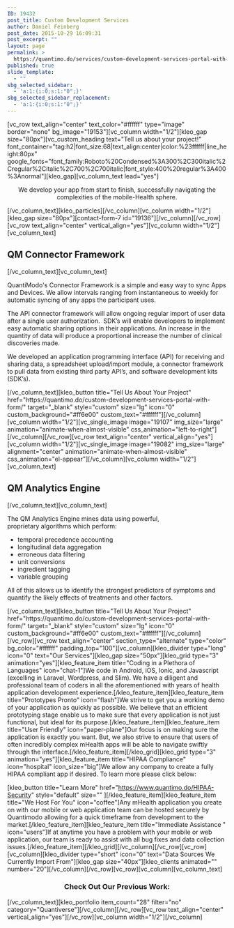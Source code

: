 ```yaml
---
ID: 19432
post_title: Custom Development Services
author: Daniel Feinberg
post_date: 2015-10-29 16:09:31
post_excerpt: ""
layout: page
permalink: >
  https://quantimo.do/services/custom-development-services-portal-with-form/
published: true
slide_template:
  - ""
sbg_selected_sidebar:
  - 'a:1:{i:0;s:1:"0";}'
sbg_selected_sidebar_replacement:
  - 'a:1:{i:0;s:1:"0";}'
---
```

[vc_row text_align="center" text_color="#ffffff" type="image" border="none" bg_image="19153"][vc_column width="1/2"][kleo_gap size="80px"][vc_custom_heading text="Tell us about your project!" font_container="tag:h2|font_size:68|text_align:center|color:%23ffffff|line_height:80px" google_fonts="font_family:Roboto%20Condensed%3A300%2C300italic%2Cregular%2Citalic%2C700%2C700italic|font_style:400%20regular%3A400%3Anormal"][kleo_gap][vc_column_text lead="yes"]
<p style="text-align: center;">We develop your app from start to finish, successfully navigating the complexities of the mobile-Health sphere.</p>
[/vc_column_text][kleo_particles][/vc_column][vc_column width="1/2"][kleo_gap size="80px"][contact-form-7 id="19136"][/vc_column][/vc_row][vc_row text_align="center" vertical_align="yes"][vc_column width="1/2"][vc_column_text]
<h2>QM Connector Framework</h2>
[/vc_column_text][vc_column_text]
<p class="p1"><span class="s1">QuantiModo's Connector Framework is a simple and easy way to sync Apps and Devices. We allow intervals ranging from instantaneous to weekly for automatic syncing of any apps the participant uses.</span></p>
<p class="p1"><span class="s1">The API connector framework will allow ongoing regular import of user data after a single user authorization.  SDK’s will enable developers to implement easy automatic sharing options in their applications. An increase in the quantity of data will produce a proportional increase the number of clinical discoveries made.</span></p>
<p class="p1"><span class="s1">We developed an application programming interface (API) for receiving and sharing data, a spreadsheet upload/import module, a connector framework to pull data from existing third party API’s, and software development kits (SDK’s).</span></p>
[/vc_column_text][kleo_button title="Tell Us About Your Project" href="https://quantimo.do/custom-development-services-portal-with-form/" target="_blank" style="custom" size="lg" icon="0" custom_background="#ff6e00" custom_text="#ffffff"][/vc_column][vc_column width="1/2"][vc_single_image image="19107" img_size="large" animation="animate-when-almost-visible" css_animation="left-to-right"][/vc_column][/vc_row][vc_row text_align="center" vertical_align="yes"][vc_column width="1/2"][vc_single_image image="19082" img_size="large" alignment="center" animation="animate-when-almost-visible" css_animation="el-appear"][/vc_column][vc_column width="1/2"][vc_column_text]
<h2>QM Analytics Engine</h2>
[/vc_column_text][vc_column_text]
<p class="p1"><span class="s1">The QM Analytics Engine mines data using powerful, proprietary algorithms which perform:</span></p>

<ul class="ul1">
	<li class="li1"><span class="s1">temporal precedence accounting</span></li>
	<li class="li1"><span class="s1">longitudinal data aggregation</span></li>
	<li class="li1"><span class="s1">erroneous data filtering</span></li>
	<li class="li1"><span class="s1">unit conversions</span></li>
	<li class="li1"><span class="s1">ingredient tagging</span></li>
	<li class="li1"><span class="s1">variable grouping</span></li>
</ul>
<p class="p1"><span class="s1">All of this allows us to identify the strongest predictors of symptoms and quantify the likely effects of treatments and other factors.</span></p>
[/vc_column_text][kleo_button title="Tell Us About Your Project" href="https://quantimo.do/custom-development-services-portal-with-form/" target="_blank" style="custom" size="lg" icon="0" custom_background="#ff6e00" custom_text="#ffffff"][/vc_column][/vc_row][vc_row text_align="center" section_type="alternate" type="color" bg_color="#ffffff" padding_top="100"][vc_column][kleo_divider type="long" icon="0" text="Our Services"][kleo_gap size="50px"][kleo_grid type="3" animation="yes"][kleo_feature_item title="Coding in a Plethora of Languages" icon="chat-1"]We code in Android, iOS, Ionic, and Javascript (excelling in Laravel, Wordpress, and Slim). We have a diligent and professional team of coders in all the aforementioned with years of health application development experience.[/kleo_feature_item][kleo_feature_item title="Prototypes Pronto" icon="flash"]We strive to get you a working demo of your application as quickly as possible. We believe that an efficient prototyping stage enable us to make sure that every application is not just functional, but ideal for its purpose.[/kleo_feature_item][kleo_feature_item title="User Friendly" icon="paper-plane"]Our focus is on making sure the application is exactly you want. But, we also strive to ensure that users of often incredibly complex mHealth apps will be able to navigate swiftly through the interface.[/kleo_feature_item][/kleo_grid][kleo_grid type="3" animation="yes"][kleo_feature_item title="HIPAA Compliance" icon="hospital" icon_size="big"]We allow any company to create a fully HIPAA compliant app if desired. To learn more please click below:

[kleo_button title="Learn More" href="https://www.quantimo.do/HIPAA-Security" style="default" size="" ][/kleo_feature_item][kleo_feature_item title="We Host For You" icon="coffee"]Any mHealth application you create on with our mobile or web application team can be hosted securely by Quantimodo allowing for a quick timeframe from development to the market.[/kleo_feature_item][kleo_feature_item title="Immediate Assistance " icon="users"]If at anytime you have a problem with your mobile or web application, our team is ready to assist with all bug fixes and data collection issues.[/kleo_feature_item][/kleo_grid][/vc_column][/vc_row][vc_row][vc_column][kleo_divider type="short" icon="0" text="Data Sources We Currently Import From"][kleo_gap size="40px"][kleo_clients animated="" number="20"][/vc_column][/vc_row][vc_row][vc_column][vc_column_text]
<h3 style="text-align: center;">Check Out Our Previous Work:</h3>
[/vc_column_text][kleo_portfolio item_count="28" filter="no" category="Quantiverse"][/vc_column][/vc_row][vc_row text_align="center" vertical_align="yes"][/vc_row][vc_column width="1/2"][/vc_column]